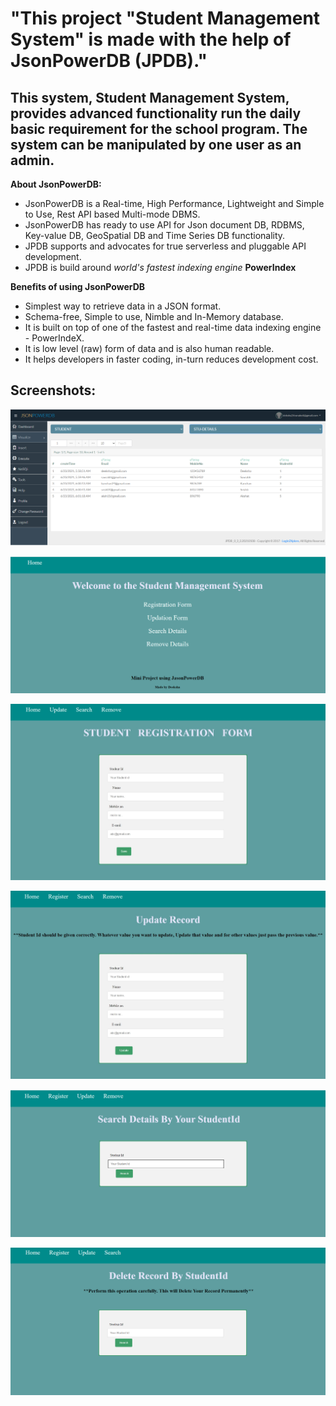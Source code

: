 # "This project "Student Management System"  is made with the help of JsonPowerDB (JPDB)." #
## This system, Student Management System, provides advanced functionality run the daily basic requirement for the school program. The system can be manipulated by one user as an admin. ##
**About JsonPowerDB:**
- JsonPowerDB is a Real-time, High Performance, Lightweight and Simple to Use, Rest API based Multi-mode DBMS.
- JsonPowerDB has ready to use API for Json document DB, RDBMS, Key-value DB, GeoSpatial DB and Time Series DB functionality.
-  JPDB supports and advocates for true serverless and pluggable API development.
-  JPDB is build around _world's fastest indexing engine_ __PowerIndex__

**Benefits of using JsonPowerDB**
- Simplest way to retrieve data in a JSON format.
- Schema-free, Simple to use, Nimble and In-Memory database.
- It is built on top of one of the fastest and real-time data indexing engine - PowerIndeX.
- It is low level (raw) form of data and is also human readable.
- It helps developers in faster coding, in-turn reduces development cost.

## Screenshots: ##
![](images/Screenshot%20(849).png)

![](images/Screenshot%20(851).png)

![](images/register%20(1).jpeg)

![](images/update.jpeg)

![](images/Screenshot%20(854).png)

![](images/Screenshot%20(855).png)


